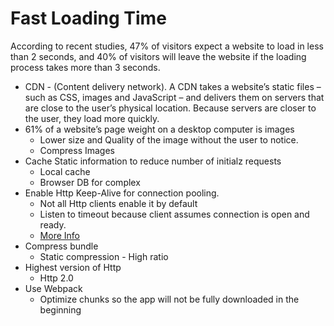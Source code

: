 # Fast Loading Time

According to recent studies, 47% of visitors expect a website to load in less than 2 seconds, and 40% of visitors will leave the website if the loading process takes more than 3 seconds.

- CDN - (Content delivery network). A CDN takes a website’s static files – such as CSS, images and JavaScript – and delivers them on servers that are close to the user’s physical location. Because servers are closer to the user, they load more quickly.
- 61% of a website’s page weight on a desktop computer is images
  - Lower size and Quality of the image without the user to notice.
  - Compress Images
- Cache Static information to reduce number of initialz requests
  - Local cache
  - Browser DB for complex
- Enable Http Keep-Alive for connection pooling.
  - Not all Http clients enable it by default
  - Listen to timeout because client assumes connection is open and ready.
  - [More Info](https://lob.com/blog/use-http-keep-alive)
- Compress bundle
  - Static compression - High ratio
- Highest version of Http
  - Http 2.0
- Use Webpack
  - Optimize chunks so the app will not be fully downloaded in the beginning
